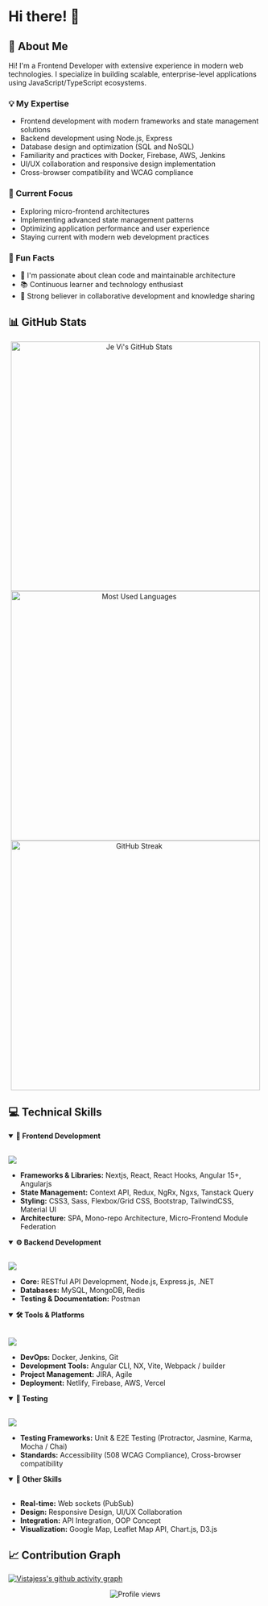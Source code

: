 # Hi there! 👋

## 🚀 About Me

Hi! I'm a Frontend Developer with extensive experience in modern web technologies. I specialize in building scalable, enterprise-level applications using JavaScript/TypeScript ecosystems.

### 💡 My Expertise

- Frontend development with modern frameworks and state management solutions
- Backend development using Node.js, Express
- Database design and optimization (SQL and NoSQL)
- Familiarity and practices with Docker, Firebase, AWS,  Jenkins
- UI/UX collaboration and responsive design implementation
- Cross-browser compatibility and WCAG compliance

### 🎯 Current Focus

- Exploring micro-frontend architectures
- Implementing advanced state management patterns
- Optimizing application performance and user experience
- Staying current with modern web development practices

### 🌟 Fun Facts

- 💪 I'm passionate about clean code and maintainable architecture
- 📚 Continuous learner and technology enthusiast
- 🤝 Strong believer in collaborative development and knowledge sharing

## 📊 GitHub Stats

<div align="center">
  <img src="https://github-readme-stats.vercel.app/api?username=vistajess&show_icons=true&theme=radical&count_private=true&hide_border=true" width="495" alt="Je Vi's GitHub Stats" />
</div>

<div align="center">
  <img src="https://github-readme-stats.vercel.app/api/top-langs/?username=vistajess&layout=compact&theme=radical&hide_border=true" width="495" alt="Most Used Languages" />
</div>

<div align="center">
  <img src="https://github-readme-streak-stats.herokuapp.com/?user=vistajess&theme=radical&hide_border=true" width="495" alt="GitHub Streak" />
</div>

## 💻 Technical Skills

<details open>
<summary><b>🎨 Frontend Development</b></summary>
<br>
<p align="left">
  <a href="https://skillicons.dev">
    <img src="https://skillicons.dev/icons?i=nextjs,react,angular,ts,js,html,css,sass,bootstrap,tailwind,materialui,jquery,figma" />
  </a>
</p>

- **Frameworks & Libraries:** Nextjs, React, React Hooks, Angular 15+, Angularjs
- **State Management:** Context API, Redux, NgRx, Ngxs, Tanstack Query
- **Styling:** CSS3, Sass, Flexbox/Grid CSS, Bootstrap, TailwindCSS, Material UI
- **Architecture:** SPA, Mono-repo Architecture, Micro-Frontend Module Federation
</details>

<details open>
<summary><b>⚙️ Backend Development</b></summary>
<br>
<p align="left">
  <a href="https://skillicons.dev">
    <img src="https://skillicons.dev/icons?i=nodejs,express,dotnet,mysql,mongodb,redis,tanstack" />
  </a>
</p>

- **Core:** RESTful API Development, Node.js, Express.js, .NET
- **Databases:** MySQL, MongoDB, Redis
- **Testing & Documentation:** Postman
</details>

<details open>
<summary><b>🛠️ Tools & Platforms</b></summary>
<br>
<p align="left">
  <a href="https://skillicons.dev">
    <img src="https://skillicons.dev/icons?i=docker,firebase,aws,redis,jenkins,git,bitbucket,webpack,netlify,vite,vercel,vscode,jira" />
  </a>
</p>

- **DevOps:** Docker, Jenkins, Git
- **Development Tools:** Angular CLI, NX, Vite, Webpack / builder
- **Project Management:** JIRA, Agile
- **Deployment:** Netlify, Firebase, AWS, Vercel
</details>

<details open>
<summary><b>🧪 Testing</b></summary>
<br>
<p align="left">
  <a href="https://skillicons.dev">
    <img src="https://skillicons.dev/icons?i=jest,karma,selenium" />
  </a>
</p>

- **Testing Frameworks:** Unit & E2E Testing (Protractor, Jasmine, Karma, Mocha / Chai)
- **Standards:** Accessibility (508 WCAG Compliance), Cross-browser compatibility
</details>

<details open>
<summary><b>🔧 Other Skills</b></summary>
<br>

- **Real-time:** Web sockets (PubSub)
- **Design:** Responsive Design, UI/UX Collaboration
- **Integration:** API Integration, OOP Concept
- **Visualization:** Google Map, Leaflet Map API, Chart.js, D3.js
</details>

## 📈 Contribution Graph
[![Vistajess's github activity graph](https://github-readme-activity-graph.vercel.app/graph?username=vistajess&theme=radical&hide_border=true)](https://github.com/ashutosh00710/github-readme-activity-graph)

<div align="center">
  <img src="https://komarev.com/ghpvc/?username=vistajess&color=blueviolet&style=flat-square&label=Profile+Views" alt="Profile views"/>
</div>
